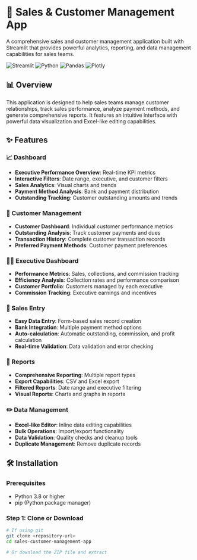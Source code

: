 # 🚀 Sales & Customer Management App

A comprehensive sales and customer management application built with Streamlit that provides powerful analytics, reporting, and data management capabilities for sales teams.

![Streamlit](https://img.shields.io/badge/Streamlit-FF4B4B?style=for-the-badge&logo=Streamlit&logoColor=white)
![Python](https://img.shields.io/badge/Python-3776AB?style=for-the-badge&logo=python&logoColor=white)
![Pandas](https://img.shields.io/badge/Pandas-2C2D72?style=for-the-badge&logo=pandas&logoColor=white)
![Plotly](https://img.shields.io/badge/Plotly-239120?style=for-the-badge&logo=plotly&logoColor=white)

## 📊 Overview

This application is designed to help sales teams manage customer relationships, track sales performance, analyze payment methods, and generate comprehensive reports. It features an intuitive interface with powerful data visualization and Excel-like editing capabilities.

## ✨ Features

### 📈 Dashboard
- **Executive Performance Overview**: Real-time KPI metrics
- **Interactive Filters**: Date range, executive, and customer filters
- **Sales Analytics**: Visual charts and trends
- **Payment Method Analysis**: Bank and payment distribution
- **Outstanding Tracking**: Customer outstanding amounts and trends

### 👥 Customer Management
- **Customer Dashboard**: Individual customer performance metrics
- **Outstanding Analysis**: Track customer payments and dues
- **Transaction History**: Complete customer transaction records
- **Preferred Payment Methods**: Customer payment preferences

### 👨‍💼 Executive Dashboard
- **Performance Metrics**: Sales, collections, and commission tracking
- **Efficiency Analysis**: Collection rates and performance comparison
- **Customer Portfolio**: Customers managed by each executive
- **Commission Tracking**: Executive earnings and incentives

### 📝 Sales Entry
- **Easy Data Entry**: Form-based sales record creation
- **Bank Integration**: Multiple payment method options
- **Auto-calculation**: Automatic outstanding, commission, and profit calculation
- **Real-time Validation**: Data validation and error checking

### 📑 Reports
- **Comprehensive Reporting**: Multiple report types
- **Export Capabilities**: CSV and Excel export
- **Filtered Reports**: Date range and executive filtering
- **Visual Reports**: Charts and graphs in reports

### ✏️ Data Management
- **Excel-like Editor**: Inline data editing capabilities
- **Bulk Operations**: Import/export functionality
- **Data Validation**: Quality checks and cleanup tools
- **Duplicate Management**: Remove duplicate records

## 🛠 Installation

### Prerequisites
- Python 3.8 or higher
- pip (Python package manager)

### Step 1: Clone or Download
```bash
# If using git
git clone <repository-url>
cd sales-customer-management-app

# Or download the ZIP file and extract
